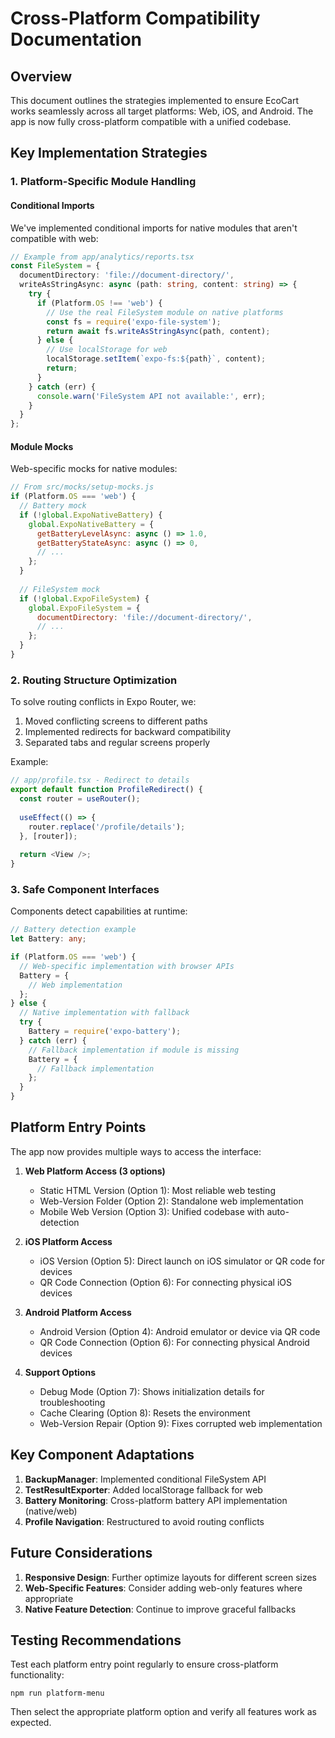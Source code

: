 # Cross-Platform Compatibility Documentation

## Overview

This document outlines the strategies implemented to ensure EcoCart works seamlessly across all target platforms: Web, iOS, and Android. The app is now fully cross-platform compatible with a unified codebase.

## Key Implementation Strategies

### 1. Platform-Specific Module Handling

#### Conditional Imports
We've implemented conditional imports for native modules that aren't compatible with web:

```typescript
// Example from app/analytics/reports.tsx
const FileSystem = {
  documentDirectory: 'file://document-directory/',
  writeAsStringAsync: async (path: string, content: string) => {
    try {
      if (Platform.OS !== 'web') {
        // Use the real FileSystem module on native platforms
        const fs = require('expo-file-system');
        return await fs.writeAsStringAsync(path, content);
      } else {
        // Use localStorage for web
        localStorage.setItem(`expo-fs:${path}`, content);
        return;
      }
    } catch (err) {
      console.warn('FileSystem API not available:', err);
    }
  }
};
```

#### Module Mocks
Web-specific mocks for native modules:

```javascript
// From src/mocks/setup-mocks.js
if (Platform.OS === 'web') {
  // Battery mock
  if (!global.ExpoNativeBattery) {
    global.ExpoNativeBattery = {
      getBatteryLevelAsync: async () => 1.0,
      getBatteryStateAsync: async () => 0,
      // ...
    };
  }
  
  // FileSystem mock
  if (!global.ExpoFileSystem) {
    global.ExpoFileSystem = {
      documentDirectory: 'file://document-directory/',
      // ...
    };
  }
}
```

### 2. Routing Structure Optimization

To solve routing conflicts in Expo Router, we:

1. Moved conflicting screens to different paths
2. Implemented redirects for backward compatibility
3. Separated tabs and regular screens properly

Example:
```typescript
// app/profile.tsx - Redirect to details
export default function ProfileRedirect() {
  const router = useRouter();
  
  useEffect(() => {
    router.replace('/profile/details');
  }, [router]);
  
  return <View />;
}
```

### 3. Safe Component Interfaces

Components detect capabilities at runtime:

```typescript
// Battery detection example
let Battery: any;

if (Platform.OS === 'web') {
  // Web-specific implementation with browser APIs
  Battery = {
    // Web implementation
  };
} else {
  // Native implementation with fallback
  try {
    Battery = require('expo-battery');
  } catch (err) {
    // Fallback implementation if module is missing
    Battery = {
      // Fallback implementation
    };
  }
}
```

## Platform Entry Points

The app now provides multiple ways to access the interface:

1. **Web Platform Access (3 options)**
   - Static HTML Version (Option 1): Most reliable web testing
   - Web-Version Folder (Option 2): Standalone web implementation  
   - Mobile Web Version (Option 3): Unified codebase with auto-detection

2. **iOS Platform Access**
   - iOS Version (Option 5): Direct launch on iOS simulator or QR code for devices
   - QR Code Connection (Option 6): For connecting physical iOS devices

3. **Android Platform Access**
   - Android Version (Option 4): Android emulator or device via QR code
   - QR Code Connection (Option 6): For connecting physical Android devices

4. **Support Options**
   - Debug Mode (Option 7): Shows initialization details for troubleshooting
   - Cache Clearing (Option 8): Resets the environment
   - Web-Version Repair (Option 9): Fixes corrupted web implementation

## Key Component Adaptations

1. **BackupManager**: Implemented conditional FileSystem API
2. **TestResultExporter**: Added localStorage fallback for web
3. **Battery Monitoring**: Cross-platform battery API implementation (native/web)
4. **Profile Navigation**: Restructured to avoid routing conflicts

## Future Considerations

1. **Responsive Design**: Further optimize layouts for different screen sizes
2. **Web-Specific Features**: Consider adding web-only features where appropriate
3. **Native Feature Detection**: Continue to improve graceful fallbacks

## Testing Recommendations

Test each platform entry point regularly to ensure cross-platform functionality:

```
npm run platform-menu
```

Then select the appropriate platform option and verify all features work as expected. 